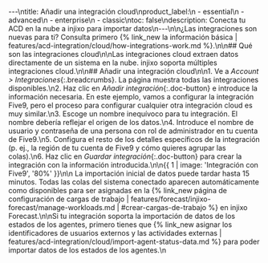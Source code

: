 ---\ntitle: Añadir una integración cloud\nproduct_label:\n  - essential\n  - advanced\n  - enterprise\n  - classic\ntoc: false\ndescription: Conecta tu ACD en la nube a injixo para importar datos\n---\n\n¿Las integraciones son nuevas para ti? Consulta primero {% link_new la información básica | features/acd-integration/cloud/how-integrations-work.md %}.\n\n## Qué son las integraciones cloud\n\nLas integraciones cloud extraen datos directamente de un sistema en la nube. injixo soporta múltiples integraciones cloud.\n\n## Añadir una integración cloud\n\n1. Ve a *Account > Integraciones*{:.breadcrumbs}. La página muestra todas las integraciones disponibles.\n2. Haz clic en _Añadir integración_{:.doc-button} e introduce la información necesaria. En este ejemplo, vamos a configurar la integración Five9, pero el proceso para configurar cualquier otra integración cloud es muy similar.\n3. Escoge un nombre inequívoco para tu integración. El nombre debería reflejar el origen de los datos.\n4. Introduce el nombre de usuario y contraseña de una persona con rol de administrador en tu cuenta de Five9.\n5. Configura el resto de los detalles específicos de la integración (p.&nbsp;ej., la región de tu cuenta de Five9 y cómo quieres agrupar las colas).\n6. Haz clic en _Guardar integración_{:.doc-button} para crear la integración con la información introducida.\n\n{{ 1 | image: 'Integración con Five9', '80%' }}\n\n La importación inicial de datos puede tardar hasta 15 minutos. Todas las colas del sistema conectado aparecen automáticamente como disponibles para ser asignadas en la {% link_new página de configuración de cargas de trabajo | features/forecast/injixo-forecast/manage-workloads.md | #crear-cargas-de-trabajo %} en injixo Forecast.\n\nSi tu integración soporta la importación de datos de los estados de los agentes, primero tienes que {% link_new asignar los identificadores de usuarios externos y las actividades externas | features/acd-integration/cloud/import-agent-status-data.md %} para poder importar datos de los estados de los agentes.\n